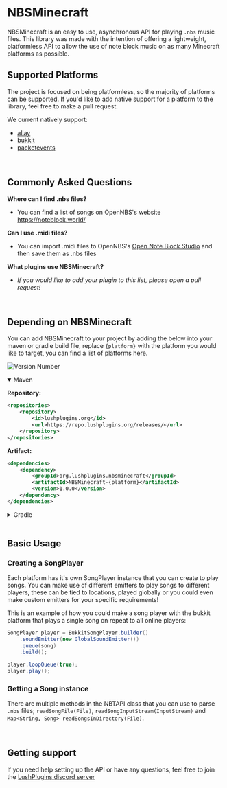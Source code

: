 # NBSMinecraft
NBSMinecraft is an easy to use, asynchronous API for playing `.nbs` music files. This library was made with the intention of offering a lightweight, platformless API to allow the use of note block music on as many Minecraft platforms as possible.

## Supported Platforms
The project is focused on being platformless, so the majority of platforms can be supported. If you'd like to add native support for a platform to the library, feel free to make a pull request.

We current natively support:
- [allay](https://github.com/AllayMC/Allay)
- [bukkit](https://dev.bukkit.org/)
- [packetevents](https://github.com/retrooper/packetevents)

<br>

## Commonly Asked Questions
**Where can I find .nbs files?**
- You can find a list of songs on OpenNBS's website https://noteblock.world/

**Can I use .midi files?**
- You can import .midi files to OpenNBS's [Open Note Block Studio](https://opennbs.org/) and then save them as .nbs files

**What plugins use NBSMinecraft?**
- *If you would like to add your plugin to this list, please open a pull request!*

<br>

## Depending on NBSMinecraft
You can add NBSMinecraft to your project by adding the below into your maven or gradle build file, replace `{platform}` with the platform you would like to target, you can find a list of platforms here.

![Version Number](https://repo.lushplugins.org/api/badge/latest/releases/org/lushplugins/pluginupdater/NBSMinecraft-api?color=40c14a&name=Latest)

<details open>
<summary>Maven</summary>

**Repository:**
```xml
<repositories>
    <repository>
        <id>lushplugins.org</id>
        <url>https://repo.lushplugins.org/releases/</url>
    </repository>
</repositories>
```
**Artifact:**
```xml
<dependencies>
    <dependency>
        <groupId>org.lushplugins.nbsminecraft</groupId>
        <artifactId>NBSMinecraft-{platform}</artifactId>
        <version>1.0.0</version>
    </dependency>
</dependencies>
```
</details>

<details>
<summary>Gradle</summary>

**Repository:**
```gradle
repositories {
    mavenCentral()
    maven { url = "https://repo.lushplugins.org/releases/" }
}
```
**Artifact:**
```gradle
dependencies {
    compileOnly "org.lushplugins.nbsminecraft:NBSMinecraft-{platform}:1.0.0"
}
```
</details>

<br>

## Basic Usage

### Creating a SongPlayer
Each platform has it's own SongPlayer instance that you can create to play songs.
You can make use of different emitters to play songs to different players, these can be tied to locations, played globally or you could even make custom emitters for your specific requirements!

This is an example of how you could make a song player with the bukkit platform that plays a single song on repeat to all online players:
```java
SongPlayer player = BukkitSongPlayer.builder()
    .soundEmitter(new GlobalSoundEmitter())
    .queue(song)
    .build();

player.loopQueue(true);
player.play();
```

### Getting a Song instance
There are multiple methods in the NBTAPI class that you can use to parse `.nbs` files; `readSongFile(File)`, `readSongInputStream(InputStream)` and `Map<String, Song> readSongsInDirectory(File)`.


<br>

## Getting support
If you need help setting up the API or have any questions, feel free to join the [LushPlugins discord server](https://discord.gg/mbPxvAxP3m)
